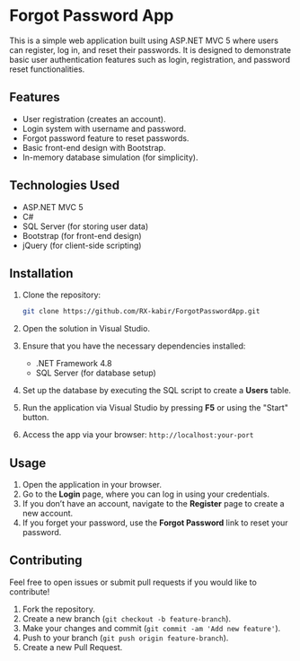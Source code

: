 # Forgot Password App

This is a simple web application built using ASP.NET MVC 5 where users can register, log in, and reset their passwords. It is designed to demonstrate basic user authentication features such as login, registration, and password reset functionalities.

## Features
- User registration (creates an account).
- Login system with username and password.
- Forgot password feature to reset passwords.
- Basic front-end design with Bootstrap.
- In-memory database simulation (for simplicity).

## Technologies Used
- ASP.NET MVC 5
- C#
- SQL Server (for storing user data)
- Bootstrap (for front-end design)
- jQuery (for client-side scripting)

## Installation

1. Clone the repository:

    ```bash
    git clone https://github.com/RX-kabir/ForgotPasswordApp.git
    ```

2. Open the solution in Visual Studio.

3. Ensure that you have the necessary dependencies installed:
   - .NET Framework 4.8
   - SQL Server (for database setup)

4. Set up the database by executing the SQL script to create a **Users** table.

5. Run the application via Visual Studio by pressing **F5** or using the "Start" button.

6. Access the app via your browser: `http://localhost:your-port`

## Usage

1. Open the application in your browser.
2. Go to the **Login** page, where you can log in using your credentials.
3. If you don’t have an account, navigate to the **Register** page to create a new account.
4. If you forget your password, use the **Forgot Password** link to reset your password.

## Contributing

Feel free to open issues or submit pull requests if you would like to contribute!

1. Fork the repository.
2. Create a new branch (`git checkout -b feature-branch`).
3. Make your changes and commit (`git commit -am 'Add new feature'`).
4. Push to your branch (`git push origin feature-branch`).
5. Create a new Pull Request.

